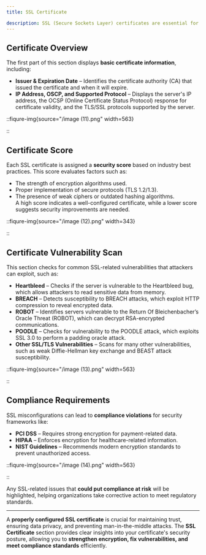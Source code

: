 ```yaml
---
title: SSL Certificate

description: SSL (Secure Sockets Layer) certificates are essential for securing communication between users and web applications. They ensure that data is encrypted during transmission, protecting it from interception or tampering. The <strong>SSL Certificate</strong> section provides a detailed analysis of a website's SSL/TLS configuration, helping you identify potential security weaknesses and compliance violations.
---
```


## Certificate Overview

The first part of this section displays **basic certificate information**, including:

- **Issuer & Expiration Date** – Identifies the certificate authority (CA) that issued the certificate and when it will expire.
- **IP Address, OSCP, and Supported Protocol** – Displays the server's IP address, the OCSP (Online Certificate Status Protocol) response for certificate validity, and the TLS/SSL protocols supported by the server.

::fiqure-img{source="/image (11).png" width=563}

<!-- <img src="/image (11).png" alt="" width="563"> -->

::

## Certificate Score

Each SSL certificate is assigned a **security score** based on industry best practices. This score evaluates factors such as:

- The strength of encryption algorithms used.
- Proper implementation of secure protocols (TLS 1.2/1.3).
- The presence of weak ciphers or outdated hashing algorithms.\
  A high score indicates a well-configured certificate, while a lower score suggests security improvements are needed.

::fiqure-img{source="/image (12).png" width=343}

<!-- <img src="/image (12).png" alt="" width="343"> -->

::

## Certificate Vulnerability Scan

This section checks for common SSL-related vulnerabilities that attackers can exploit, such as:

- **Heartbleed** – Checks if the server is vulnerable to the Heartbleed bug, which allows attackers to read sensitive data from memory.
- **BREACH** – Detects susceptibility to BREACH attacks, which exploit HTTP compression to reveal encrypted data.
- **ROBOT** – Identifies servers vulnerable to the Return Of Bleichenbacher’s Oracle Threat (ROBOT), which can decrypt RSA-encrypted communications.
- **POODLE** – Checks for vulnerability to the POODLE attack, which exploits SSL 3.0 to perform a padding oracle attack.
- **Other SSL/TLS Vulnerabilities** – Scans for many other vulnerabilities, such as weak Diffie-Hellman key exchange and BEAST attack susceptibility.

::fiqure-img{source="/image (13).png" width=563}

<!-- <img src="/image (13).png" alt="" width="563"> -->

::

## Compliance Requirements

SSL misconfigurations can lead to **compliance violations** for security frameworks like:

- **PCI DSS** – Requires strong encryption for payment-related data.
- **HIPAA** – Enforces encryption for healthcare-related information.
- **NIST Guidelines** – Recommends modern encryption standards to prevent unauthorized access.

::fiqure-img{source="/image (14).png" width=563}

<!-- <img src="/image (14).png" alt="" width="563"> -->

::

Any SSL-related issues that **could put compliance at risk** will be highlighted, helping organizations take corrective action to meet regulatory standards.

---

A **properly configured SSL certificate** is crucial for maintaining trust, ensuring data privacy, and preventing man-in-the-middle attacks. The **SSL Certificate** section provides clear insights into your certificate's security posture, allowing you to **strengthen encryption, fix vulnerabilities, and meet compliance standards** efficiently.
